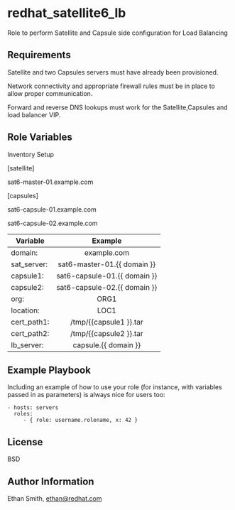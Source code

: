 redhat_satellite6_lb
=========

Role to perform Satellite and Capsule side configuration for Load Balancing

Requirements
------------

Satellite and two Capsules servers must have already been provisioned. 

Network connectivity and appropriate firewall rules must be in place to allow proper communication. 

Forward and reverse DNS lookups must work for the Satellite,Capsules and load balancer VIP.

Role Variables
--------------

Inventory Setup

[satellite]

sat6-master-01.example.com

[capsules]

sat6-capsule-01.example.com

sat6-capsule-02.example.com

| Variable  |      Example      |
|----------|:-------------:|
| domain:  |  example.com  |
| sat_server: | sat6-master-01.{{ domain }}     |
| capsule1: | sat6-capsule-01.{{ domain }} |
| capsule2: | sat6-capsule-02.{{ domain }} |
| org: | ORG1 |
| location: | LOC1 |
| cert_path1: |  /tmp/{{capsule1 }}.tar |
| cert_path2: |  /tmp/{{capsule2 }}.tar |
| lb_server: | capsule.{{ domain }} |

Example Playbook
----------------

Including an example of how to use your role (for instance, with variables passed in as parameters) is always nice for users too:

    - hosts: servers
      roles:
         - { role: username.rolename, x: 42 }

License
-------

BSD

Author Information
------------------

Ethan Smith, ethan@redhat.com
